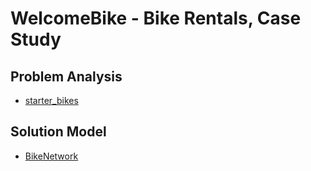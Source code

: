 # WelcomeBike - Bike Rentals, Case Study

## Problem Analysis

* [starter_bikes](./starter_bikes.ipynb)

## Solution Model

* [BikeNetwork](./BikeNetwork.ipynb)
